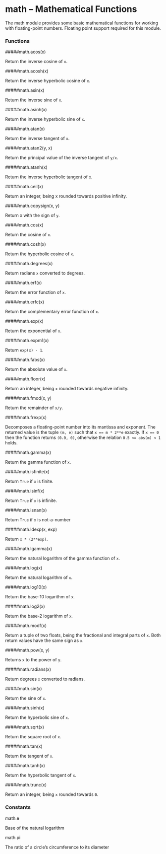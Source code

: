 # math – Mathematical Functions

The math module provides some basic mathematical functions for working with floating-point numbers. Floating point support required for this module.

### Functions

#####<function>math.acos(x)</function>

Return the inverse cosine of `x`.

#####<function>math.acosh(x)</function>

Return the inverse hyperbolic cosine of `x`.

#####<function>math.asin(x)</function>

Return the inverse sine of `x`.

#####<function>math.asinh(x)</function>

Return the inverse hyperbolic sine of `x`.

#####<function>math.atan(x)</function>

Return the inverse tangent of `x`.

#####<function>math.atan2(y, x)</function>

Return the principal value of the inverse tangent of `y/x`.

#####<function>math.atanh(x)</function>

Return the inverse hyperbolic tangent of `x`.

#####<function>math.ceil(x)</function>

Return an integer, being x rounded towards positive infinity.

#####<function>math.copysign(x, y)</function>

Return x with the sign of `y`.

#####<function>math.cos(x)</function>

Return the cosine of `x`.

#####<function>math.cosh(x)</function>

Return the hyperbolic cosine of `x`.

#####<function>math.degrees(x)</function>

Return radians `x` converted to degrees.

#####<function>math.erf(x)</function>

Return the error function of `x`.

#####<function>math.erfc(x)</function>

Return the complementary error function of `x`.

#####<function>math.exp(x)</function>

Return the exponential of `x`.

#####<function>math.expm1(x)</function>

Return `exp(x) - 1`.

#####<function>math.fabs(x)</function>

Return the absolute value of `x`.

#####<function>math.floor(x)</function>

Return an integer, being `x` rounded towards negative infinity.

#####<function>math.fmod(x, y)</function>

Return the remainder of `x/y`.

#####<function>math.frexp(x)</function>

Decomposes a floating-point number into its mantissa and exponent. The returned value is the tuple `(m, e)` such that `x == m * 2**e` exactly. If `x == 0` then the function returns `(0.0, 0)`, otherwise the relation `0.5 <= abs(m) < 1` holds.

#####<function>math.gamma(x)</function>

Return the gamma function of `x`.

#####<function>math.isfinite(x)</function>

Return `True` if `x` is finite.

#####<function>math.isinf(x)</function>

Return `True` if `x` is infinite.

#####<function>math.isnan(x)</function>

Return `True` if `x` is not-a-number

#####<function>math.ldexp(x, exp)</function>

Return `x * (2**exp)`.

#####<function>math.lgamma(x)</function>

Return the natural logarithm of the gamma function of `x`.

#####<function>math.log(x)</function>

Return the natural logarithm of `x`.

#####<function>math.log10(x)</function>

Return the base-10 logarithm of `x`.

#####<function>math.log2(x)</function>

Return the base-2 logarithm of `x`.

#####<function>math.modf(x)</function>

Return a tuple of two floats, being the fractional and integral parts of `x`. Both return values have the same sign as `x`.

#####<function>math.pow(x, y)</function>

Returns `x` to the power of `y`.

#####<function>math.radians(x)</function>

Return degrees `x` converted to radians.

#####<function>math.sin(x)</function>

Return the sine of `x`.

#####<function>math.sinh(x)</function>

Return the hyperbolic sine of `x`.

#####<function>math.sqrt(x)</function>

Return the square root of `x`.

#####<function>math.tan(x)</function>

Return the tangent of `x`.

#####<function>math.tanh(x)</function>

Return the hyperbolic tangent of `x`.

#####<function>math.trunc(x)</function>

Return an integer, being `x` rounded towards `0`.

### Constants
<constant>math.e</constant>

Base of the natural logarithm

<constant>math.pi</constant>

The ratio of a circle’s circumference to its diameter

